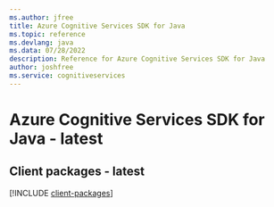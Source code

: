 ```yaml
---
ms.author: jfree
title: Azure Cognitive Services SDK for Java
ms.topic: reference
ms.devlang: java
ms.data: 07/28/2022
description: Reference for Azure Cognitive Services SDK for Java
author: joshfree
ms.service: cognitiveservices
---
```

# Azure Cognitive Services SDK for Java - latest

## Client packages - latest
[!INCLUDE [client-packages](cognitive-services-client-index.md)]
